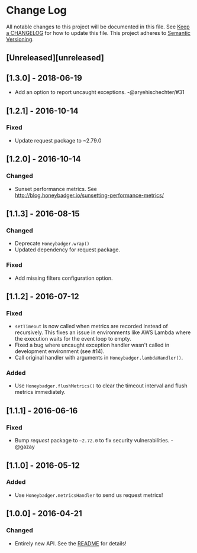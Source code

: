 # Change Log
All notable changes to this project will be documented in this file. See [Keep a
CHANGELOG](http://keepachangelog.com/) for how to update this file. This project
adheres to [Semantic Versioning](http://semver.org/).

## [Unreleased][unreleased]

## [1.3.0] - 2018-06-19
- Add an option to report uncaught exceptions. -@aryehischechter/#31

## [1.2.1] - 2016-10-14
### Fixed
- Update request package to ~2.79.0

## [1.2.0] - 2016-10-14
### Changed
- Sunset performance metrics. See
  http://blog.honeybadger.io/sunsetting-performance-metrics/

## [1.1.3] - 2016-08-15
### Changed
- Deprecate `Honeybadger.wrap()`
- Updated dependency for request package.

### Fixed
- Add missing filters configuration option.

## [1.1.2] - 2016-07-12
### Fixed
- `setTimeout` is now called when metrics are recorded instead of recursively.
  This fixes an issue in environments like AWS Lambda where the execution waits
  for the event loop to empty.
- Fixed a bug where uncaught exception handler wasn't called in development
  environment (see #14).
- Call original handler with arguments in `Honeybadger.lambdaHandler()`.

### Added
- Use `Honeybadger.flushMetrics()` to clear the timeout interval and flush
  metrics immediately.

## [1.1.1] - 2016-06-16
### Fixed
- Bump *request* package to `~2.72.0` to fix security vulnerabilities. -@gazay

## [1.1.0] - 2016-05-12
### Added
- Use `Honeybadger.metricsHandler` to send us request metrics!

## [1.0.0] - 2016-04-21
### Changed
- Entirely new API. See the [README](README.md) for details!
